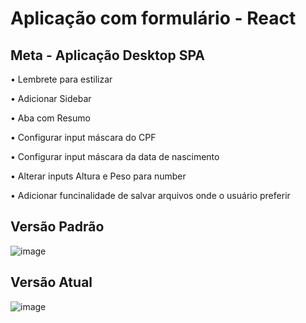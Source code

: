 # Aplicação com formulário - React

## Meta - Aplicação Desktop SPA 

<p> • Lembrete para estilizar </p>
<p> • Adicionar Sidebar </p>
<p> • Aba com Resumo </p>
<p> • Configurar input máscara do CPF </p>
<p> • Configurar input máscara da data de nascimento </p>
<p> • Alterar inputs Altura e Peso para number </p>
<p> • Adicionar funcinalidade de salvar arquivos onde o usuário preferir </p>

## Versão Padrão 

![image](https://user-images.githubusercontent.com/66530386/159654026-eddaf007-32ff-480f-975d-b1fc0ceff7cf.png)

## Versão Atual

![image](https://user-images.githubusercontent.com/66530386/160067590-37025ec1-95b2-4c12-84f0-ec7ff17e0521.png)


